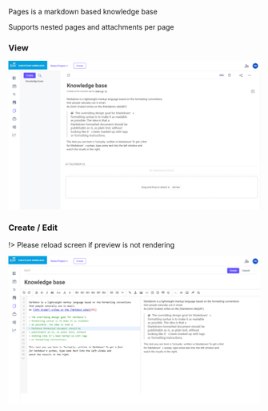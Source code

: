 Pages is a markdown based knowledge base

Supports nested pages and attachments per page

### View

![alt-text](./img/pages-view.png)

### Create / Edit

!> Please reload screen if preview is not rendering

![alt-text](./img/pages-create.png)
